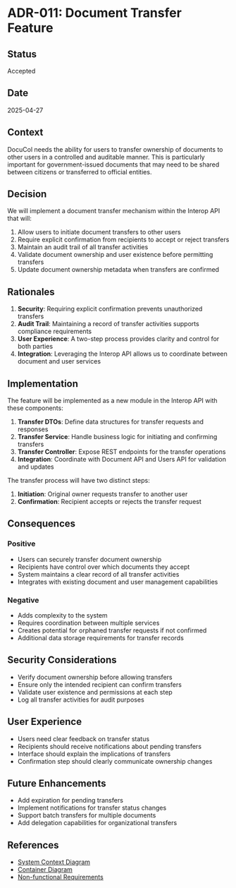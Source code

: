 # ADR-011: Document Transfer Feature

## Status
Accepted

## Date
2025-04-27

## Context
DocuCol needs the ability for users to transfer ownership of documents to other users in a controlled and auditable manner. This is particularly important for government-issued documents that may need to be shared between citizens or transferred to official entities.

## Decision
We will implement a document transfer mechanism within the Interop API that will:

1. Allow users to initiate document transfers to other users
2. Require explicit confirmation from recipients to accept or reject transfers
3. Maintain an audit trail of all transfer activities
4. Validate document ownership and user existence before permitting transfers
5. Update document ownership metadata when transfers are confirmed

## Rationales

1. **Security**: Requiring explicit confirmation prevents unauthorized transfers
2. **Audit Trail**: Maintaining a record of transfer activities supports compliance requirements
3. **User Experience**: A two-step process provides clarity and control for both parties
4. **Integration**: Leveraging the Interop API allows us to coordinate between document and user services

## Implementation

The feature will be implemented as a new module in the Interop API with these components:

1. **Transfer DTOs**: Define data structures for transfer requests and responses
2. **Transfer Service**: Handle business logic for initiating and confirming transfers
3. **Transfer Controller**: Expose REST endpoints for the transfer operations
4. **Integration**: Coordinate with Document API and Users API for validation and updates

The transfer process will have two distinct steps:
1. **Initiation**: Original owner requests transfer to another user
2. **Confirmation**: Recipient accepts or rejects the transfer request

## Consequences

### Positive
- Users can securely transfer document ownership
- Recipients have control over which documents they accept
- System maintains a clear record of all transfer activities
- Integrates with existing document and user management capabilities

### Negative
- Adds complexity to the system
- Requires coordination between multiple services
- Creates potential for orphaned transfer requests if not confirmed
- Additional data storage requirements for transfer records

## Security Considerations
- Verify document ownership before allowing transfers
- Ensure only the intended recipient can confirm transfers
- Validate user existence and permissions at each step
- Log all transfer activities for audit purposes

## User Experience
- Users need clear feedback on transfer status
- Recipients should receive notifications about pending transfers
- Interface should explain the implications of transfers
- Confirmation step should clearly communicate ownership changes

## Future Enhancements
- Add expiration for pending transfers
- Implement notifications for transfer status changes
- Support batch transfers for multiple documents
- Add delegation capabilities for organizational transfers

## References
- [System Context Diagram](../C1-SystemContext.md)
- [Container Diagram](../C2-Containers.md)
- [Non-functional Requirements](../NFR.md)